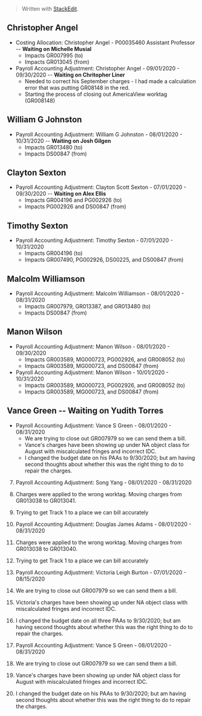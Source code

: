 


> Written with [StackEdit](https://stackedit.io/).

## Christopher Angel 
-  Costing Allocation: Christopher Angel - P00035460 Assistant Professor -- **Waiting on Michelle Musial**
	-  Impacts GR007995 (to)
	-  Impacts GR013045 (from)
- Payroll Accounting Adjustment: Christopher Angel - 09/01/2020 - 09/30/2020 -- **Waiting on Chritopher Liner**
	-  Needed to correct his September charges - I had made a calculation error that was putting GR08148 in the red.
	-  Starting the process of closing out AmericaView worktag (GR008148)

## William G Johnston 
- Payroll Accounting Adjustment: William G Johnston - 08/01/2020 - 10/31/2020 -- **Waiting on Josh Gilgen**
	- Impacts GR013480 (to)
	- Impacts DS00847 (from)

## Clayton Sexton
- Payroll Accounting Adjustment: Clayton Scott Sexton - 07/01/2020 - 09/30/2020 -- **Waiting on Alex Ellis**
	- Impacts GR004196 and PG002926  (to)
	- Impacts PG002926 and DS00847 (from)

## Timothy Sexton
- Payroll Accounting Adjustment: Timothy Sexton - 07/01/2020 - 10/31/2020
	- Impacts GR004196 (to)
	- Impacts GR007490, PG002926, DS00225, and DS00847 (from)

## Malcolm Williamson
- Payroll Accounting Adjustment: Malcolm Williamson - 08/01/2020 - 08/31/2020
	- Impacts GR007979, GR013387, and GR013480 (to)
	- Impacts DS00847 (from)

## Manon Wilson
- Payroll Accounting Adjustment: Manon Wilson - 08/01/2020 - 09/30/2020
	- Impacts GR003589, MG000723, PG002926, and GR008052 (to)
	- Impacts GR003589, MG000723, and DS00847 (from)
- Payroll Accounting Adjustment: Manon Wilson - 10/01/2020 - 10/31/2020
	- Impacts GR003589, MG000723, PG002926, and GR008052 (to)
	- Impacts GR003589, MG000723, and DS00847 (from)

## Vance Green -- Waiting on Yudith Torres
- Payroll Accounting Adjustment: Vance S Green - 08/01/2020 - 08/31/2020
	- We are trying to close out GR007979 so we can send them a bill.
	-  Vance's charges have been showing up under NA object class for August with miscalculated fringes and incorrect IDC.
	-  I changed the budget date on his PAAs to 9/30/2020; but am having second thoughts about whether this was the right thing to do to repair the charges.




7.  Payroll Accounting Adjustment: Song Yang - 08/01/2020 - 08/31/2020

8.  Charges were applied to the wrong worktag. Moving charges from GR013038 to GR013041.
9.  Trying to get Track 1 to a place we can bill accurately

10.  Payroll Accounting Adjustment: Douglas James Adams - 08/01/2020 - 08/31/2020

11.  Charges were applied to the wrong worktag. Moving charges from GR013038 to GR013040.
12.  Trying to get Track 1 to a place we can bill accurately

13.  Payroll Accounting Adjustment: Victoria Leigh Burton - 07/01/2020 - 08/15/2020

14.  We are trying to close out GR007979 so we can send them a bill.
15.  Victoria's charges have been showing up under NA object class with miscalculated fringes and incorrect IDC.
16.  I changed the budget date on all three PAAs to 9/30/2020; but am having second thoughts about whether this was the right thing to do to repair the charges.

17.  Payroll Accounting Adjustment: Vance S Green - 08/01/2020 - 08/31/2020

18.  We are trying to close out GR007979 so we can send them a bill.
19.  Vance's charges have been showing up under NA object class for August with miscalculated fringes and incorrect IDC.
20.  I changed the budget date on his PAAs to 9/30/2020; but am having second thoughts about whether this was the right thing to do to repair the charges.

<!--stackedit_data:
eyJoaXN0b3J5IjpbMTc5NTkwNzI3LDE5NzQxNDA4ODcsMTc1MD
k0NTgzNiwxODUyOTg2MzIyXX0=
-->